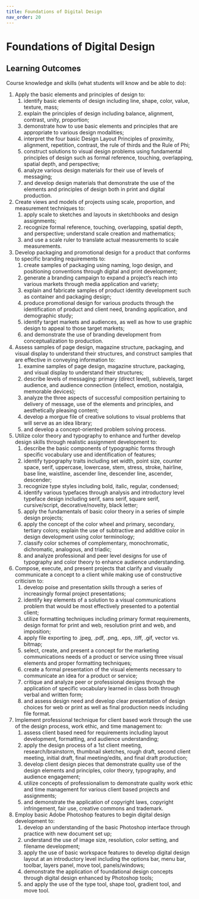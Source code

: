 ```yaml
---
title: Foundations of Digital Design
nav_order: 20
---
```


# Foundations of Digital Design


## Learning Outcomes
Course knowledge and skills (what students will know and be able to do):
1. Apply the basic elements and principles of design to:
    1. identify basic elements of design including line, shape, color, value, texture, mass;
    1. explain the principles of design including balance, alignment, contrast, unity, proportion;
    1. demonstrate how to use basic elements and principles that are appropriate to various design modalities;
    1. interpret the four basic Design Layout Principles of proximity, alignment, repetition, contrast, the rule of thirds and the Rule of Phi;
    1. construct solutions to visual design problems using fundamental principles of design such as formal reference, touching, overlapping, spatial depth, and perspective;
    1. analyze various design materials for their use of levels of messaging;
    1. and develop design materials that demonstrate the use of the elements and principles of design both in print and digital production.
2. Create views and models of projects using scale, proportion, and measurement techniques to:
    1. apply scale to sketches and layouts in sketchbooks and design assignments;
    1. recognize formal reference, touching, overlapping, spatial depth, and perspective; understand scale creation and mathematics;
    1. and use a scale ruler to translate actual measurements to scale measurements.
3. Develop packaging and promotional design for a product that conforms to specific branding requirements to:
    1. create samples of packaging using naming, logo design, and positioning conventions through digital and print development;
    1. generate a branding campaign to expand a project’s reach into various markets through media application and variety;
    1. explain and fabricate samples of product identity development such as container and packaging design;
    1. produce promotional design for various products through the identification of product and client need, branding application, and demographic study;
    1. identify target markets and audiences, as well as how to use graphic design to appeal to those target markets;
    1. and demonstrate the use of branding development from conceptualization to production.
4. Assess samples of page design, magazine structure, packaging, and visual display to understand their structures, and construct samples that are effective in conveying information to:
    1. examine samples of page design, magazine structure, packaging, and visual display to understand their structures;
    1. describe levels of messaging: primary (direct level), sublevels, target audience, and audience connection (intellect, emotion, nostalgia, memorable devices);
    1. analyze the three aspects of successful composition pertaining to delivery of message, use of the elements and principles, and aesthetically pleasing content;
    1. develop a morgue file of creative solutions to visual problems that will serve as an idea library;
    1. and develop a concept-oriented problem solving process.
5. Utilize color theory and typography to enhance and further develop design skills through realistic assignment development to:
    1. describe the basic components of typographic forms through specific vocabulary use and identification of features;
    1. identify typography traits including set width, point size, counter space, serif, uppercase, lowercase, stem, stress, stroke, hairline, base line, waistline, ascender line, descender line, ascender, descender;
    1. recognize type styles including bold, italic, regular, condensed;
    1. identify various typefaces through analysis and introductory level typeface design including serif, sans serif, square serif, cursive/script, decorative/novelty, black letter;
    1. apply the fundamentals of basic color theory in a series of simple design projects;
    1. apply the concept of the color wheel and primary, secondary, tertiary colors; explain the use of subtractive and additive color in design development using color terminology;
    1. classify color schemes of complementary, monochromatic, dichromatic, analogous, and triadic;
    1. and analyze professional and peer level designs for use of typography and color theory to enhance audience understanding.
6. Compose, execute, and present projects that clarify and visually communicate a concept to a client while making use of constructive criticism to:
    1. develop poise and presentation skills through a series of increasingly formal project presentations;
    1. identify key elements of a solution to a visual communications problem that would be most effectively presented to a potential client;
    1. utilize formatting techniques including primary format requirements, design format for print and web, resolution print and web, and imposition;
    1. apply file exporting to .jpeg, .pdf, .png, .eps, .tiff, .gif, vector vs. bitmap;
    1. select, create, and present a concept for the marketing communications needs of a product or service using three visual elements and proper formatting techniques;
    1. create a formal presentation of the visual elements necessary to communicate an idea for a product or service;
    1. critique and analyze peer or professional designs through the application of specific vocabulary learned in class both through verbal and written form;
    1. and assess design need and develop clear presentation of design choices for web or print as well as final production needs including file format.
7. Implement professional technique for client based work through the use of the design process, work ethic, and time management to:
    1. assess client based need for requirements including layout development, formatting, and audience understanding;
    1. apply the design process of a 1st client meeting, research/brainstorm, thumbnail sketches, rough draft, second client meeting, initial draft, final meeting/edits, and final draft production;
    1. develop client design pieces that demonstrate quality use of the design elements and principles, color theory, typography, and audience engagement;
    1. utilize concepts of professionalism to demonstrate quality work ethic and time management for various client based projects and assignments;
    1. and demonstrate the application of copyright laws, copyright infringement, fair use, creative commons and trademark.
8. Employ basic Adobe Photoshop features to begin digital design development to:
    1. develop an understanding of the basic Photoshop interface through practice with new document set up;
    1. understand the use of image size, resolution, color setting, and filename development;
    1. apply the use of basic workspace features to develop digital design layout at an introductory level including the options bar, menu bar, toolbar, layers panel, move tool, panels/windows;
    1. demonstrate the application of foundational design concepts through digital design enhanced by Photoshop tools;
    1. and apply the use of the type tool, shape tool, gradient tool, and move tool.